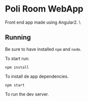 # Poli Room WebApp

Front end app made using Angular2. \

## Running

Be sure to have installed `npm` and `node`.

To start run:

`npm install`

To install de app dependencies.

`npm start`

To run the dev server.
